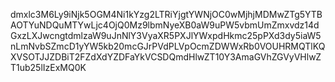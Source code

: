 dmxlc3M6Ly9iNjk5OGM4Ni1kYzg2LTRiYjgtYWNjOC0wMjhjMDMwZTg5YTBAOTYuNDQuMTYwLjc4OjQ0Mz9lbmNyeXB0aW9uPW5vbmUmZmxvdz14dGxzLXJwcngtdmlzaW9uJnNlY3VyaXR5PXJlYWxpdHkmc25pPXd3dy5iaW5nLmNvbSZmcD1yYW5kb20mcGJrPVdPLVpOcmZDWWxRb0VOUHRMQTlKQXVSOTJJZDBiT2FZdXdYZDFaYkVCSDQmdHlwZT10Y3AmaGVhZGVyVHlwZT1ub25lIzExMQ0K
